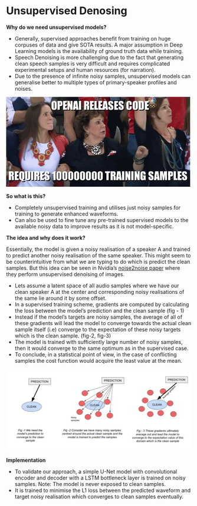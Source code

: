 # Unsupervised Denosing

**Why do we need unsupervised models?**

- Generally, supervised approaches benefit from training on huge corpuses of data and give SOTA results. A major assumption in Deep Learning models is the availability of ground truth data while training.
- Speech Denoising is more challenging due to the fact that generating clean speech samples is very difficult and requires complicated experimental setups and human resources (for narration). 
- Due to the presence of infinite noisy samples, unsupervised models can generalise better to multiple types of primary-speaker profiles and noises. 

![](../assets/images/unsup1.gif)

**So what is this?**

- Completely unsupervised training and utilises just noisy samples for training to generate enhanced waveforms.
- Can also be used to fine tune any pre-trained supervised models to the available noisy data to improve results as it is not model-specific.

**The idea and why does it work?**

Essentially, the model is given a noisy realisation of a speaker A and trained to predict another noisy realisation of the same speaker. This might seem to be counterintuitive from what we are typing to do which is predict the clean samples. But this idea can be seen in Nvidia’s [noise2noise paper](https://arxiv.org/abs/1803.04189) where they perform unsupervised denoising of images. 

- Lets assume a latent space of all audio samples where we have our clean speaker A at the center and corresponding noisy realisations of the same lie around it by some offset. 
- In a supervised training scheme, gradients are computed by calculating the loss between the model’s prediction and the clean sample (fig - 1)
- Instead if the model’s targets are noisy samples, the average of all of these gradients will lead the model to converge towards the actual clean sample itself (i.e) converge to the expectation of these noisy targets which is the clean sample. (fig-2, fig-3)
- The model is trained with sufficiently large number of noisy samples, then it would converge to the same optimum as in the supervised case.
- To conclude, in a statistical point of view, in the case of conflicting samples the cost function would acquire the least value at the mean. 

![](../assets/images/unsup2.png)

**Implementation**

- To validate our approach, a simple U-Net model with convolutional encoder and decoder with a LSTM bottleneck layer is trained on noisy samples. Note: The model is never exposed to clean samples. 
- It is trained to minimise the L1 loss between the predicted waveform and target noisy realisation which converges to clean samples eventually.

